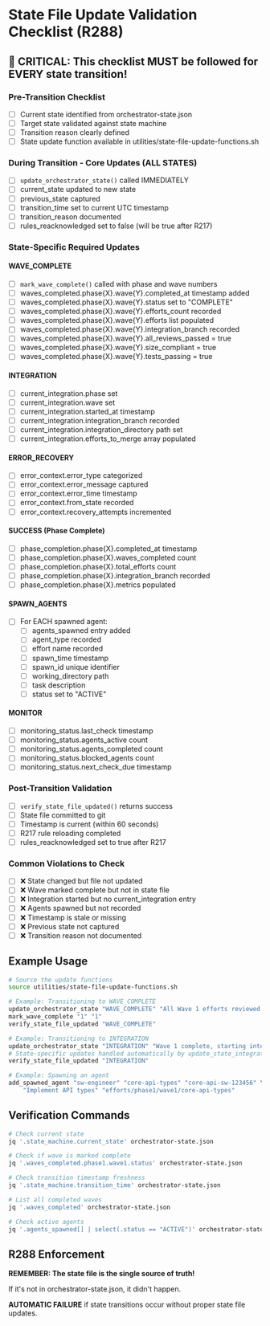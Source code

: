 # State File Update Validation Checklist (R288)

## 🔴 CRITICAL: This checklist MUST be followed for EVERY state transition!

### Pre-Transition Checklist
- [ ] Current state identified from orchestrator-state.json
- [ ] Target state validated against state machine
- [ ] Transition reason clearly defined
- [ ] State update function available in utilities/state-file-update-functions.sh

### During Transition - Core Updates (ALL STATES)
- [ ] `update_orchestrator_state()` called IMMEDIATELY
- [ ] current_state updated to new state
- [ ] previous_state captured
- [ ] transition_time set to current UTC timestamp
- [ ] transition_reason documented
- [ ] rules_reacknowledged set to false (will be true after R217)

### State-Specific Required Updates

#### WAVE_COMPLETE
- [ ] `mark_wave_complete()` called with phase and wave numbers
- [ ] waves_completed.phase{X}.wave{Y}.completed_at timestamp added
- [ ] waves_completed.phase{X}.wave{Y}.status set to "COMPLETE"
- [ ] waves_completed.phase{X}.wave{Y}.efforts_count recorded
- [ ] waves_completed.phase{X}.wave{Y}.efforts list populated
- [ ] waves_completed.phase{X}.wave{Y}.integration_branch recorded
- [ ] waves_completed.phase{X}.wave{Y}.all_reviews_passed = true
- [ ] waves_completed.phase{X}.wave{Y}.size_compliant = true
- [ ] waves_completed.phase{X}.wave{Y}.tests_passing = true

#### INTEGRATION
- [ ] current_integration.phase set
- [ ] current_integration.wave set
- [ ] current_integration.started_at timestamp
- [ ] current_integration.integration_branch recorded
- [ ] current_integration.integration_directory path set
- [ ] current_integration.efforts_to_merge array populated

#### ERROR_RECOVERY
- [ ] error_context.error_type categorized
- [ ] error_context.error_message captured
- [ ] error_context.error_time timestamp
- [ ] error_context.from_state recorded
- [ ] error_context.recovery_attempts incremented

#### SUCCESS (Phase Complete)
- [ ] phase_completion.phase{X}.completed_at timestamp
- [ ] phase_completion.phase{X}.waves_completed count
- [ ] phase_completion.phase{X}.total_efforts count
- [ ] phase_completion.phase{X}.integration_branch recorded
- [ ] phase_completion.phase{X}.metrics populated

#### SPAWN_AGENTS
- [ ] For EACH spawned agent:
  - [ ] agents_spawned entry added
  - [ ] agent_type recorded
  - [ ] effort name recorded
  - [ ] spawn_time timestamp
  - [ ] spawn_id unique identifier
  - [ ] working_directory path
  - [ ] task description
  - [ ] status set to "ACTIVE"

#### MONITOR
- [ ] monitoring_status.last_check timestamp
- [ ] monitoring_status.agents_active count
- [ ] monitoring_status.agents_completed count
- [ ] monitoring_status.blocked_agents count
- [ ] monitoring_status.next_check_due timestamp

### Post-Transition Validation
- [ ] `verify_state_file_updated()` returns success
- [ ] State file committed to git
- [ ] Timestamp is current (within 60 seconds)
- [ ] R217 rule reloading completed
- [ ] rules_reacknowledged set to true after R217

### Common Violations to Check
- [ ] ❌ State changed but file not updated
- [ ] ❌ Wave marked complete but not in state file
- [ ] ❌ Integration started but no current_integration entry
- [ ] ❌ Agents spawned but not recorded
- [ ] ❌ Timestamp is stale or missing
- [ ] ❌ Previous state not captured
- [ ] ❌ Transition reason not documented

## Example Usage

```bash
# Source the update functions
source utilities/state-file-update-functions.sh

# Example: Transitioning to WAVE_COMPLETE
update_orchestrator_state "WAVE_COMPLETE" "All Wave 1 efforts reviewed and passed"
mark_wave_complete "1" "1"
verify_state_file_updated "WAVE_COMPLETE"

# Example: Transitioning to INTEGRATION
update_orchestrator_state "INTEGRATION" "Wave 1 complete, starting integration"
# State-specific updates handled automatically by update_state_integration()
verify_state_file_updated "INTEGRATION"

# Example: Spawning an agent
add_spawned_agent "sw-engineer" "core-api-types" "core-api-sw-123456" \
    "Implement API types" "efforts/phase1/wave1/core-api-types"
```

## Verification Commands

```bash
# Check current state
jq '.state_machine.current_state' orchestrator-state.json

# Check if wave is marked complete
jq '.waves_completed.phase1.wave1.status' orchestrator-state.json

# Check transition timestamp freshness
jq '.state_machine.transition_time' orchestrator-state.json

# List all completed waves
jq '.waves_completed' orchestrator-state.json

# Check active agents
jq '.agents_spawned[] | select(.status == "ACTIVE")' orchestrator-state.json
```

## R288 Enforcement

**REMEMBER: The state file is the single source of truth!**

If it's not in orchestrator-state.json, it didn't happen.

**AUTOMATIC FAILURE** if state transitions occur without proper state file updates.